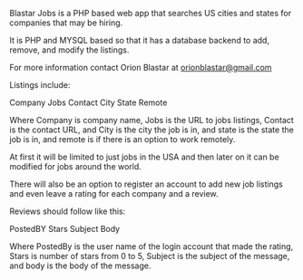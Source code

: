 Blastar Jobs is a PHP based web app that searches US cities and states for companies that may be hiring.

It is PHP and MYSQL based so that it has a database backend to add, remove, and modify the listings.

For more information contact Orion Blastar at orionblastar@gmail.com

Listings include:

Company Jobs Contact City State Remote

Where Company is company name, Jobs is the URL to jobs listings, Contact is the contact URL, and City is the city the job is in, and state is the state the job is in, and remote is if there is an option to work remotely.

At first it will be limited to just jobs in the USA and then later on it can be modified for jobs around the world.

There will also be an option to register an account to add new job listings and even leave a rating for each company and a review.

Reviews should follow like this:

PostedBY Stars Subject Body

Where PostedBy is the user name of the login account that made the rating, Stars is number of stars from 0 to 5, Subject is the subject of the message, and body is the body of the message.